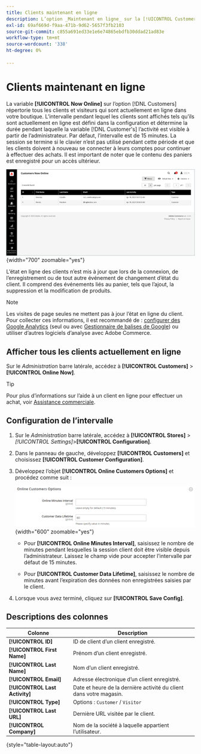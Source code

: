 ```yaml
---
title: Clients maintenant en ligne
description: L’option _Maintenant en ligne_ sur la [!UICONTROL Customers ]répertorie tous les clients et visiteurs qui sont actuellement en ligne dans votre boutique.
exl-id: 69af669d-f9aa-471b-9d62-5657f3fb2103
source-git-commit: c855a691ed33e1e6e74865ebdfb30ddad21ad83e
workflow-type: tm+mt
source-wordcount: '338'
ht-degree: 0%

---
```


# Clients maintenant en ligne

La variable **[!UICONTROL Now Online]** sur l’option [!DNL Customers] répertorie tous les clients et visiteurs qui sont actuellement en ligne dans votre boutique. L’intervalle pendant lequel les clients sont affichés tels qu’ils sont actuellement en ligne est défini dans la configuration et détermine la durée pendant laquelle la variable [!DNL Customer's] l’activité est visible à partir de l’administrateur. Par défaut, l’intervalle est de 15 minutes. La session se termine si le clavier n’est pas utilisé pendant cette période et que les clients doivent à nouveau se connecter à leurs comptes pour continuer à effectuer des achats. Il est important de noter que le contenu des paniers est enregistré pour un accès ultérieur.

![Clients en ligne](assets/customers-now-online.png){width="700" zoomable="yes"}

L’état en ligne des clients n’est mis à jour que lors de la connexion, de l’enregistrement ou de tout autre événement de changement d’état du client. Il comprend des événements liés au panier, tels que l’ajout, la suppression et la modification de produits.

>[!NOTE]
>
>Les visites de page seules ne mettent pas à jour l’état en ligne du client. Pour collecter ces informations, il est recommandé de : [configurer des Google Analytics](../merchandising-promotions/google-analytics.md) (seul ou avec [Gestionnaire de balises de Google](../merchandising-promotions/google-tag-manager.md)) ou utiliser d’autres logiciels d’analyse avec Adobe Commerce.

## Afficher tous les clients actuellement en ligne

Sur le _Administration_ barre latérale, accédez à **[!UICONTROL Customers]** > **[!UICONTROL Online Now]**.

>[!TIP]
>
>Pour plus d’informations sur l’aide à un client en ligne pour effectuer un achat, voir [Assistance commerciale](../stores-purchase/introduction.md#shopping-assistance).

## Configuration de l’intervalle

1. Sur le _Administration_ barre latérale, accédez à **[!UICONTROL Stores]** > _[!UICONTROL Settings]_>**[!UICONTROL Configuration]**.

1. Dans le panneau de gauche, développez **[!UICONTROL Customers]** et choisissez **[!UICONTROL Customer Configuration]**.

1. Développez l’objet **[!UICONTROL Online Customers Options]** et procédez comme suit :

   ![Options du client en ligne](../configuration-reference/customers/assets/customer-configuration-online-customers-options.png){width="600" zoomable="yes"}

   - Pour **[!UICONTROL Online Minutes Interval]**, saisissez le nombre de minutes pendant lesquelles la session client doit être visible depuis l’administrateur. Laissez le champ vide pour accepter l’intervalle par défaut de 15 minutes.

   - Pour **[!UICONTROL Customer Data Lifetime]**, saisissez le nombre de minutes avant l’expiration des données non enregistrées saisies par le client.

1. Lorsque vous avez terminé, cliquez sur **[!UICONTROL Save Config]**.

## Descriptions des colonnes

| Colonne | Description |
| --- | --- |
| **[!UICONTROL ID]** | ID de client d’un client enregistré. |
| **[!UICONTROL First Name]** | Prénom d’un client enregistré. |
| **[!UICONTROL Last Name]** | Nom d’un client enregistré. |
| **[!UICONTROL Email]** | Adresse électronique d’un client enregistré. |
| **[!UICONTROL Last Activity]** | Date et heure de la dernière activité du client dans votre magasin. |
| **[!UICONTROL Type]** | Options : `Customer` / `Visitor` |
| **[!UICONTROL Last URL]** | Dernière URL visitée par le client. |
| **[!UICONTROL Company]** | Nom de la société à laquelle appartient l’utilisateur. |

{style="table-layout:auto"}
